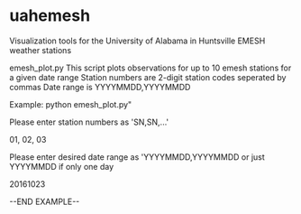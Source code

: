 # uahemesh
Visualization tools for the University of Alabama in Huntsville EMESH weather stations

emesh_plot.py
This script plots observations for up to 10 emesh stations for a given date range
Station numbers are 2-digit station codes seperated by commas
Date range is YYYYMMDD,YYYYMMDD

Example:
python emesh_plot.py"

Please enter station numbers as 'SN,SN,...'

01, 02, 03

Please enter desired date range as 'YYYYMMDD,YYYYMMDD or just YYYYMMDD if only one day

20161023

--END EXAMPLE--
